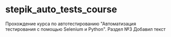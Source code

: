 # stepik_auto_tests_course
Прохождение курса по автотестированию "Автоматизация тестирования с помощью Selenium и Python". Раздел №3
Добавил текст
